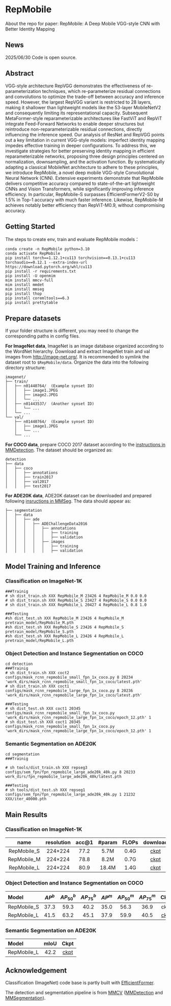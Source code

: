 # RepMobile
About the repo for paper: RepMobile: A Deep Mobile VGG-style CNN with Better Identity Mapping

## **News**
2025/06/30 Code is open source.


## **Abstract**

VGG-style architecture RepVGG demonstrates the effectiveness of re-parameterization techniques, which re-parameterize residual connections and convolutions to optimize the trade-off between accuracy and inference speed. 
However, the largest RepVGG variant is restricted to 28 layers, making it shallower than lightweight models like the 53-layer MobileNetV2 and consequently limiting its representational capacity. 
Subsequent MetaFormer-style reparameterizable architectures like FastViT and RepViT integrate Feed-Forward Networks to enable deeper structures but reintroduce non-reparameterizable residual connections, directly influencing the inference speed.
Our analysis of ResNet and RepVGG points out a key limitation in current VGG-style models: imperfect identity mapping impedes effective training in deeper configurations. 
To address this, we investigate strategies for better preserving identity mapping in efficient reparameterizable networks, proposing three design principles centered on normalization, downsampling, and the activation function. 
By systematically adapting a classical MobileNet architecture to adhere to these principles, we introduce RepMobile, a novel deep mobile VGG-style Convolutional Neural Network (CNN). 
Extensive experiments demonstrate that RepMobile delivers competitive accuracy compared to state-of-the-art lightweight CNNs and Vision Transformers, while significantly improving inference efficiency. In particular, RepMobile-S surpasses EfficientFormerV2-S0 by 1.5\% in Top-1 accuracy with much faster inference. Likewise, RepMobile-M achieves notably better efficiency than RepViT-M0.9, without compromising accuracy.

## Getting Started
The steps to create env, train and evaluate RepMobile models：

```
conda create -n RepMobile python=3.10 
conda activate RepMobile
pip install torch==1.12.1+cu113 torchvision==0.13.1+cu113 torchaudio==0.12.1 --extra-index-url https://download.pytorch.org/whl/cu113
pip install -r requirements.txt
pip install -U openmim
mim install mmcv-full
mim install mmdet
mim install mmseg
pip install thop
pip install coremltools==6.3
pip install prettytable
```

## Prepare datasets

If your folder structure is different, you may need to change the corresponding paths in config files.

**For ImageNet data**, ImageNet is an image database organized according to the WordNet hierarchy. Download and extract ImageNet train and val images from http://image-net.org/. It is recommended to symlink the dataset root to `$RepMobile/data`. Organize the data into the following directory structure:
```
imagenet/
├── train/
│   ├── n01440764/  (Example synset ID)
│   │   ├── image1.JPEG
│   │   ├── image2.JPEG
│   │   └── ...
│   ├── n01443537/  (Another synset ID)
│   │   └── ...
│   └── ...
└── val/
    ├── n01440764/  (Example synset ID)
    │   ├── image1.JPEG
    │   └── ...
    └── ...
```

**For COCO data**, prepare COCO 2017 dataset according to the [instructions in MMDetection](https://github.com/open-mmlab/mmdetection/blob/master/docs/en/1_exist_data_model.md#test-existing-models-on-standard-datasets).
The dataset should be organized as: 
```
detection
├── data
│   ├── coco
│   │   ├── annotations
│   │   ├── train2017
│   │   ├── val2017
│   │   ├── test2017
```

**For ADE20K data**, ADE20K dataset can be downloaded and prepared following [insructions in MMSeg](https://github.com/open-mmlab/mmsegmentation/blob/master/docs/en/dataset_prepare.md#prepare-datasets). 
The data should appear as: 
```
├── segmentation
│   ├── data
│   │   ├── ade
│   │   │   ├── ADEChallengeData2016
│   │   │   │   ├── annotations
│   │   │   │   │   ├── training
│   │   │   │   │   ├── validation
│   │   │   │   ├── images
│   │   │   │   │   ├── training
│   │   │   │   │   ├── validation

```

## Model Training and Inference

### **Classification on ImageNet-1K**

```
###Trainig
# sh dist_train.sh XXX RepMobile_M 23426 4 RepMobile_M 0.0 0.0 
# sh dist_train.sh XXX RepMobile_S 23427 4 RepMobile_S 0.0 0.0 
# sh dist_train.sh XXX RepMobile_L 20427 4 RepMobile_L 0.8 1.0

###Testing
#sh dist_test.sh XXX RepMobile_M 23426 4 RepMobile_M pretrain_model/RepMobile_M.pth 
#sh dist_test.sh XXX RepMobile_S 23426 4 RepMobile_S pretrain_model/RepMobile_S.pth  
#sh dist_test.sh XXX RepMobile_L 23426 4 RepMobile_L pretrain_model/RepMobile_L.pth 

```

### **Object Detection and Instance Segmentation on COCO**

```
cd detection
###Trainig
# sh dist_train.sh XXX coct2 configs/mask_rcnn_repmobile_small_fpn_1x_coco.py 8 20234 'work_dirs/mask_rcnn_repmobile_small_fpn_1x_coco/latest.pth'
# sh dist_train.sh XXX coct1 configs/mask_rcnn_repmobile_large_fpn_1x_coco.py 8 20236 'work_dirs/mask_rcnn_repmobile_large_fpn_1x_coco/latest.pth' 

###Testing
# sh dist_test.sh XXX coct1 20345 configs/mask_rcnn_repmobile_small_fpn_1x_coco.py 'work_dirs/mask_rcnn_repmobile_large_fpn_1x_coco/epoch_12.pth' 1  
# sh dist_test.sh XXX coct1 20345 configs/mask_rcnn_repmobile_small_fpn_1x_coco.py 'work_dirs/mask_rcnn_repmobile_large_fpn_1x_coco/epoch_12.pth' 1  

```

### **Semantic Segmentation on ADE20K**

```
cd segmentation
###Trainig

# sh tools/dist_train.sh XXX repseg3 configs/sem_fpn/fpn_repmobile_large_ade20k_40k.py 8 20233 work_dirs/fpn_repmobile_large_ade20k_40k/latest.pth

###Testing
# sh tools/dist_test.sh XXX repseg1 configs/sem_fpn/fpn_repmobile_large_ade20k_40k.py 1 21232 XXX/iter_40000.pth

```

## Main Results

### **Classification on ImageNet-1K**
|      name      | resolution | acc@1 | #param | FLOPs | download |
| :------------: | :--------: | :---: | :----: | :---: | :------: |
| RepMobile_S    | 224×224    | 77.2  |  5.7M  | 0.4G  | [ckpt](https://drive.google.com/file/d/1g8G_JO-E4Af9iOUG_alU-jXkKciuuMtu/view?usp=sharing) |
| RepMobile_M    | 224×224    | 78.8  |  8.2M  | 0.7G  | [ckpt](https://drive.google.com/file/d/1dHWQhtTfIsr1m06_JQdzF39rpwArCYDp/view?usp=sharing) |
| RepMobile_L    | 224×224    | 80.9  | 18.4M  | 1.4G  | [ckpt](https://drive.google.com/file/d/11N90R37HQ-aZDVvkozDAfuYURUFGUDGh/view?usp=sharing) |


### **Object Detection and Instance Segmentation on COCO**
| Model | $AP^b$ | $AP_{50}^b$ | $AP_{75}^b$ | $AP^m$ | $AP_{50}^m$ | $AP_{75}^m$ | Ckpt |
|:---------------|:----:|:---:|:--:|:--:|:--:|:--:|:--:|
| RepMobile_S | 37.3  |  59.3   | 40.2  |    35.0    |  56.3      |  36.9        |   ckpt   |
| RepMobile_L | 41.5   | 63.2   | 45.1  | 37.9   | 59.9        | 40.5         |   [ckpt](https://drive.google.com/file/d/1fL4RoNP_QbKU8AVr-GHKEu9-3hFeoNEh/view?usp=sharing)   |


### **Semantic Segmentation on ADE20K**
| Model | mIoU | Ckpt |
|:---------------|:----:|:--:|
| RepMobile_L |   42.2   |   [ckpt](https://drive.google.com/file/d/1mc_a_DpsazSkjwqChttemyMXyN_yrLbg/view?usp=sharing)   |


## Acknowledgement

Classification (ImageNet) code base is partly built with [EfficientFormer](https://github.com/snap-research/EfficientFormer). 

The detection and segmentation pipeline is from [MMCV](https://github.com/open-mmlab/mmcv) ([MMDetection](https://github.com/open-mmlab/mmdetection) and [MMSegmentation](https://github.com/open-mmlab/mmsegmentation)). 